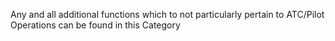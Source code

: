 Any and all additional functions which to not particularly pertain to ATC/Pilot Operations can be found in this Category